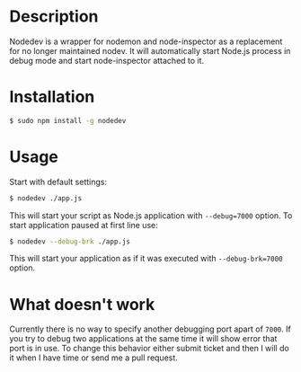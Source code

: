 # Description

Nodedev is a wrapper for nodemon and node-inspector as a replacement for no longer maintained nodev. It will automatically start Node.js process in debug mode and start node-inspector attached to it.

# Installation

```sh
$ sudo npm install -g nodedev
```

# Usage

Start with default settings:

```sh
$ nodedev ./app.js
```
This will start your script as Node.js application with `--debug=7000` option. To start application paused at first line use:
```sh
$ nodedev --debug-brk ./app.js
```
This will start your application as if it was executed with `--debug-brk=7000` option.

# What doesn't work
Currently there is no way to specify another debugging port apart of `7000`. If you try to debug two applications at the same time it will show error that port is in use. To change this behavior either submit ticket and then I will do it when I have time or send me a pull request.
